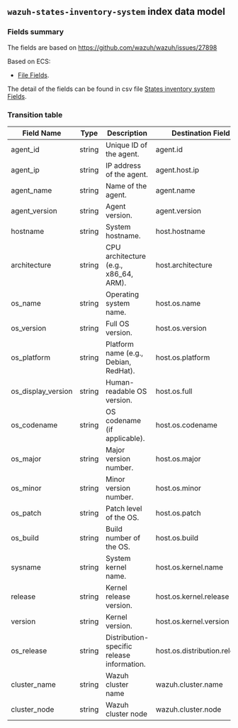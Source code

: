 ## `wazuh-states-inventory-system` index data model

### Fields summary

The fields are based on https://github.com/wazuh/wazuh/issues/27898

Based on ECS:

- [File Fields](https://www.elastic.co/guide/en/ecs/current/ecs-file.html).

The detail of the fields can be found in csv file [States inventory system Fields](fields.csv).

### Transition table

| Field Name         | Type   | Description                                                                       | Destination Field            | Custom |
| ------------------ | ------ | --------------------------------------------------------------------------------- | ---------------------------- | ------ |
| agent_id           | string | Unique ID of the agent.                                                           | agent.id                     | FALSE  |
| agent_ip           | string | IP address of the agent.                                                          | agent.host.ip                | TRUE   |
| agent_name         | string | Name of the agent.                                                                | agent.name                   | FALSE  |
| agent_version      | string | Agent version.                                                                    | agent.version                | FALSE  |
| hostname           | string | System hostname.                                                                  | host.hostname                | FALSE  |
| architecture       | string | CPU architecture (e.g., x86_64, ARM).                                             | host.architecture            | FALSE  |
| os_name            | string | Operating system name.                                                            | host.os.name                 | FALSE  |
| os_version         | string | Full OS version.                                                                  | host.os.version              | FALSE  |
| os_platform        | string | Platform name (e.g., Debian, RedHat).                                             | host.os.platform             | FALSE  |
| os_display_version | string | Human-readable OS version.                                                        | host.os.full                 | FALSE  |
| os_codename        | string | OS codename (if applicable).                                                      | host.os.codename             | TRUE   |
| os_major           | string | Major version number.                                                             | host.os.major                | TRUE   |
| os_minor           | string | Minor version number.                                                             | host.os.minor                | TRUE   |
| os_patch           | string | Patch level of the OS.                                                            | host.os.patch                | TRUE   |
| os_build           | string | Build number of the OS.                                                           | host.os.build                | TRUE   |
| sysname            | string | System kernel name.                                                               | host.os.kernel.name          | TRUE   |
| release            | string | Kernel release version.                                                           | host.os.kernel.release       | TRUE   |
| version            | string | Kernel version.                                                                   | host.os.kernel.version       | TRUE   |
| os_release         | string | Distribution-specific release information.                                        | host.os.distribution.release | TRUE   |
| cluster_name       | string | Wazuh cluster name                                                                | wazuh.cluster.name           | TRUE   |
| cluster_node       | string | Wazuh cluster node                                                                | wazuh.cluster.node           | TRUE   |
